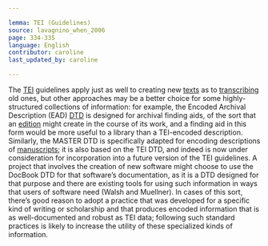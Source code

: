 ```yaml
---

lemma: TEI (Guidelines)
source: lavagnino_when_2006
page: 334-335
language: English
contributor: caroline
last_updated_by: caroline

---
```


The [TEI](TEI.html) guidelines apply just as well to creating new [texts](text.html) as to [transcribing](transcription.html) old ones, but other approaches may be a better choice for some highly-structured collections of information: for example, the Encoded Archival Description (EAD) [DTD](DTD.html) is designed for archival finding aids, of the sort that an [edition](editionScholarly.html) might create in the course of its work, and a finding aid in this form would be more useful to a library than a TEI-encoded description. Similarly, the MASTER DTD is specifically adapted for encoding descriptions of [manuscripts](manuscript.html); it is also based on the TEI DTD, and indeed is now under consideration for incorporation into a future version of the TEI guidelines. A project that involves the creation of new software might choose to use the DocBook DTD for that software’s documentation, as it is a DTD designed for that purpose and there are existing tools for using such information in ways that users of software need (Walsh and Muellner). In cases of this sort, there’s good reason to adopt a practice that was developed for a specific kind of writing or scholarship and that produces encoded information that is as well-documented and robust as TEI data; following such standard practices is likely to increase the utility of these specialized kinds of information.
